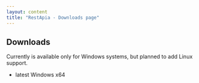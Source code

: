 ```yaml
---
layout: content
title: "RestApia - Downloads page"
---
```


## Downloads

Currently is available only for Windows systems, but planned to add Linux support.

- latest Windows x64
